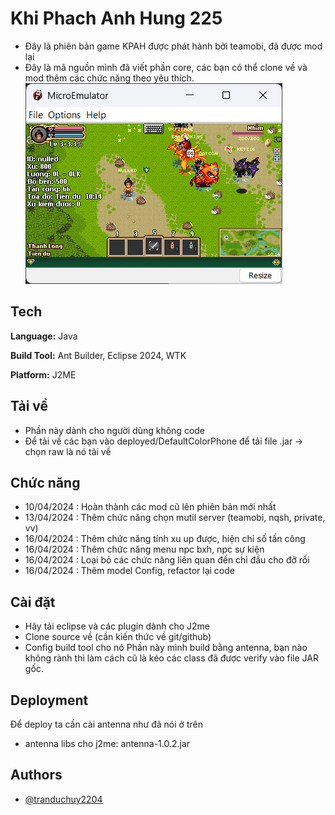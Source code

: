 
# Khi Phach Anh Hung 225

- Đây là phiên bản game KPAH được phát hành bởi teamobi, đã được mod lại
- Đây là mã nguồn mình đã viết phần core, các bạn có thể clone về và mod thêm các chức năng theo yêu thích.
![background](/images/background.png)

## Tech

**Language:** Java

**Build Tool:** Ant Builder, Eclipse 2024, WTK

**Platform:** J2ME

## Tải về
- Phần này dành cho người dùng không code
- Để tải về các bạn vào deployed/DefaultColorPhone để tải file .jar -> chọn raw là nó tải về

## Chức năng

- 10/04/2024 : Hoàn thành các mod cũ lên phiên bản mới nhất
- 13/04/2024 : Thêm chức năng chọn mutil server (teamobi, nqsh, private, vv)
- 16/04/2024 : Thêm chức năng tính xu up được, hiện chỉ số tấn công
- 16/04/2024 : Thêm chức năng menu npc bxh, npc sự kiện
- 16/04/2024 : Loại bỏ các chức năng liên quan đến chỉ đầu cho đỡ rối
- 16/04/2024 : Thêm model Config, refactor lại code


## Cài đặt

- Hãy tải eclipse và các plugin dành cho J2me
- Clone source về (cần kiến thức về git/github)
- Config build tool cho nó Phần này mình build bằng antenna, bạn nào không rành thì làm cách cũ là kéo các class đã được verify vào file JAR gốc.

## Deployment

Để deploy ta cần cài antenna như đã nói ở trên

- antenna libs cho j2me: antenna-1.0.2.jar



## Authors

- [@tranduchuy2204](https://github.com/tranduchuy2204)

